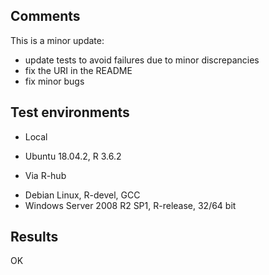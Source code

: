 ## Comments

This is a minor update: 
  * update tests to avoid failures due to minor discrepancies 
  * fix the URI in the README
  * fix minor bugs

## Test environments

* Local
 - Ubuntu 18.04.2, R 3.6.2
 
* Via R-hub 
 - Debian Linux, R-devel, GCC
 - Windows Server 
  2008 R2 SP1, R-release, 32/64 bit
 
## Results

OK